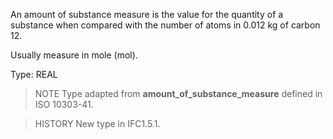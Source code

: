An amount of substance measure is the value for the quantity of a substance when compared with the number of atoms in 0.012 kg of carbon 12.

<!-- end of short definition -->


Usually measure in mole (mol).

Type: REAL

> NOTE Type adapted from **amount_of_substance_measure** defined in ISO 10303-41.

> HISTORY New type in IFC1.5.1.
